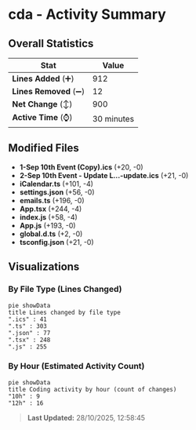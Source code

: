 # cda - Activity Summary 

## Overall Statistics

| Stat                   | Value                                                             |
| ---------------------- | ----------------------------------------------------------------- |
| **Lines Added** (➕)   | 912                                          |
| **Lines Removed** (➖) | 12                                        |
| **Net Change** (↕)    | 900                |
| **Active Time** (⌚)   | 30 minutes |


## Modified Files
- **1-Sep 10th Event (Copy).ics** (+20, -0)
- **2-Sep 10th Event - Update L…-update.ics** (+21, -0)
- **iCalendar.ts** (+101, -4)
- **settings.json** (+56, -0)
- **emails.ts** (+196, -0)
- **App.tsx** (+244, -4)
- **index.js** (+58, -4)
- **App.js** (+193, -0)
- **global.d.ts** (+2, -0)
- **tsconfig.json** (+21, -0)

## Visualizations

### By File Type (Lines Changed)

```mermaid
pie showData
title Lines changed by file type
".ics" : 41
".ts" : 303
".json" : 77
".tsx" : 248
".js" : 255
```

### By Hour (Estimated Activity Count)

```mermaid
pie showData
title Coding activity by hour (count of changes)
"10h" : 9
"12h" : 16
```


> **Last Updated:** 28/10/2025, 12:58:45